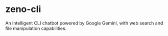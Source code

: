 # zeno-cli
An intelligent CLI chatbot powered by Google Gemini, with web search and file manipulation capabilities.
